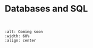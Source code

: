 # Databases and SQL

<br>

```{image} /_static/coming_soon.png
:alt: Coming soon
:width: 60%
:align: center
```
